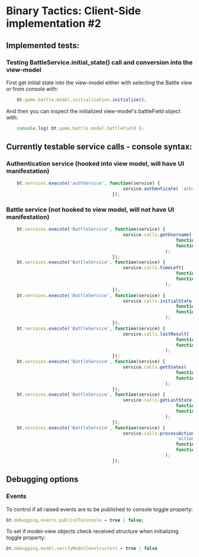 # Binary Tactics: Client-Side implementation #2




## Implemented tests:

### Testing BattleService.initial_state() call and conversion into the view-model

First get initial state into the view-model either with selecting the Battle view or from console with:
```javascript
    bt.game.battle.model.initialization.initialize();
```

And then you can inspect the initialized view-model's battleField object with:
```javascript
    console.log( bt.game.battle.model.battleField );
```




## Currently testable service calls - console syntax:

### Authentication service (hooked into view model, will have UI manifestation)

```javascript
    bt.services.execute('authService', function(service) {
                                            service.authenticate( 'atkr', 'atkr2', function() { alert("Success"); }, function() { alert("Fail!"); } );
                                        });
```

### Battle service (not hooked to view model, will not have UI manifestation)

```javascript
    bt.services.execute('BattleService', function(service) {
                                            service.calls.getUsername(
                                                                function(data) { console.log("Success:"); console.log(data); },
                                                                function(data) { console.log("Fail:"); console.log(data); }
                                                            );
                                        });
    bt.services.execute('BattleService', function(service) {
                                            service.calls.timeLeft(
                                                                function(data) { console.log("Success:"); console.log(data); },
                                                                function(data) { console.log("Fail:"); console.log(data); }
                                                            );
                                        });
    bt.services.execute('BattleService', function(service) {
                                            service.calls.initialState(
                                                                function(data) { console.log("Success:"); console.log(data); },
                                                                function(data) { console.log("Fail:"); console.log(data); }
                                                            );
                                        });
    bt.services.execute('BattleService', function(service) {
                                            service.calls.lastResult(
                                                                function(data) { console.log("Success:"); console.log(data); },
                                                                function(data) { console.log("Fail:"); console.log(data); }
                                                            );
                                        });
    bt.services.execute('BattleService', function(service) {
                                            service.calls.getStates(
                                                                function(data) { console.log("Success:"); console.log(data); },
                                                                function(data) { console.log("Fail:"); console.log(data); }
                                                            );
                                        });
    bt.services.execute('BattleService', function(service) {
                                            service.calls.getLastState(
                                                                function(data) { console.log("Success:"); console.log(data); },
                                                                function(data) { console.log("Fail:"); console.log(data); }
                                                            );
                                        });
    bt.services.execute('BattleService', function(service) {
                                            service.calls.processAction(
                                                                'action type',
                                                                function(data) { console.log("Success:"); console.log(data); },
                                                                function(data) { console.log("Fail:"); console.log(data); }
                                                            );
                                        });
```




## Debugging options

### Events

To control if all raised events are to be published to console toggle property:
```javascript
bt.debugging.events.publishToConsole = true | false;
```

To set if model-view objects check received structure when initializing toggle property:
```javascript
bt.debugging.model.verifyModelConstructors = true | false
```

